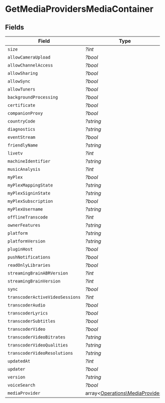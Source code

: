 # GetMediaProvidersMediaContainer


## Fields

| Field                                                                       | Type                                                                        | Required                                                                    | Description                                                                 |
| --------------------------------------------------------------------------- | --------------------------------------------------------------------------- | --------------------------------------------------------------------------- | --------------------------------------------------------------------------- |
| `size`                                                                      | *?int*                                                                      | :heavy_minus_sign:                                                          | N/A                                                                         |
| `allowCameraUpload`                                                         | *?bool*                                                                     | :heavy_minus_sign:                                                          | N/A                                                                         |
| `allowChannelAccess`                                                        | *?bool*                                                                     | :heavy_minus_sign:                                                          | N/A                                                                         |
| `allowSharing`                                                              | *?bool*                                                                     | :heavy_minus_sign:                                                          | N/A                                                                         |
| `allowSync`                                                                 | *?bool*                                                                     | :heavy_minus_sign:                                                          | N/A                                                                         |
| `allowTuners`                                                               | *?bool*                                                                     | :heavy_minus_sign:                                                          | N/A                                                                         |
| `backgroundProcessing`                                                      | *?bool*                                                                     | :heavy_minus_sign:                                                          | N/A                                                                         |
| `certificate`                                                               | *?bool*                                                                     | :heavy_minus_sign:                                                          | N/A                                                                         |
| `companionProxy`                                                            | *?bool*                                                                     | :heavy_minus_sign:                                                          | N/A                                                                         |
| `countryCode`                                                               | *?string*                                                                   | :heavy_minus_sign:                                                          | N/A                                                                         |
| `diagnostics`                                                               | *?string*                                                                   | :heavy_minus_sign:                                                          | N/A                                                                         |
| `eventStream`                                                               | *?bool*                                                                     | :heavy_minus_sign:                                                          | N/A                                                                         |
| `friendlyName`                                                              | *?string*                                                                   | :heavy_minus_sign:                                                          | N/A                                                                         |
| `livetv`                                                                    | *?int*                                                                      | :heavy_minus_sign:                                                          | N/A                                                                         |
| `machineIdentifier`                                                         | *?string*                                                                   | :heavy_minus_sign:                                                          | N/A                                                                         |
| `musicAnalysis`                                                             | *?int*                                                                      | :heavy_minus_sign:                                                          | N/A                                                                         |
| `myPlex`                                                                    | *?bool*                                                                     | :heavy_minus_sign:                                                          | N/A                                                                         |
| `myPlexMappingState`                                                        | *?string*                                                                   | :heavy_minus_sign:                                                          | N/A                                                                         |
| `myPlexSigninState`                                                         | *?string*                                                                   | :heavy_minus_sign:                                                          | N/A                                                                         |
| `myPlexSubscription`                                                        | *?bool*                                                                     | :heavy_minus_sign:                                                          | N/A                                                                         |
| `myPlexUsername`                                                            | *?string*                                                                   | :heavy_minus_sign:                                                          | N/A                                                                         |
| `offlineTranscode`                                                          | *?int*                                                                      | :heavy_minus_sign:                                                          | N/A                                                                         |
| `ownerFeatures`                                                             | *?string*                                                                   | :heavy_minus_sign:                                                          | N/A                                                                         |
| `platform`                                                                  | *?string*                                                                   | :heavy_minus_sign:                                                          | N/A                                                                         |
| `platformVersion`                                                           | *?string*                                                                   | :heavy_minus_sign:                                                          | N/A                                                                         |
| `pluginHost`                                                                | *?bool*                                                                     | :heavy_minus_sign:                                                          | N/A                                                                         |
| `pushNotifications`                                                         | *?bool*                                                                     | :heavy_minus_sign:                                                          | N/A                                                                         |
| `readOnlyLibraries`                                                         | *?bool*                                                                     | :heavy_minus_sign:                                                          | N/A                                                                         |
| `streamingBrainABRVersion`                                                  | *?int*                                                                      | :heavy_minus_sign:                                                          | N/A                                                                         |
| `streamingBrainVersion`                                                     | *?int*                                                                      | :heavy_minus_sign:                                                          | N/A                                                                         |
| `sync`                                                                      | *?bool*                                                                     | :heavy_minus_sign:                                                          | N/A                                                                         |
| `transcoderActiveVideoSessions`                                             | *?int*                                                                      | :heavy_minus_sign:                                                          | N/A                                                                         |
| `transcoderAudio`                                                           | *?bool*                                                                     | :heavy_minus_sign:                                                          | N/A                                                                         |
| `transcoderLyrics`                                                          | *?bool*                                                                     | :heavy_minus_sign:                                                          | N/A                                                                         |
| `transcoderSubtitles`                                                       | *?bool*                                                                     | :heavy_minus_sign:                                                          | N/A                                                                         |
| `transcoderVideo`                                                           | *?bool*                                                                     | :heavy_minus_sign:                                                          | N/A                                                                         |
| `transcoderVideoBitrates`                                                   | *?string*                                                                   | :heavy_minus_sign:                                                          | N/A                                                                         |
| `transcoderVideoQualities`                                                  | *?string*                                                                   | :heavy_minus_sign:                                                          | N/A                                                                         |
| `transcoderVideoResolutions`                                                | *?string*                                                                   | :heavy_minus_sign:                                                          | N/A                                                                         |
| `updatedAt`                                                                 | *?int*                                                                      | :heavy_minus_sign:                                                          | N/A                                                                         |
| `updater`                                                                   | *?bool*                                                                     | :heavy_minus_sign:                                                          | N/A                                                                         |
| `version`                                                                   | *?string*                                                                   | :heavy_minus_sign:                                                          | N/A                                                                         |
| `voiceSearch`                                                               | *?bool*                                                                     | :heavy_minus_sign:                                                          | N/A                                                                         |
| `mediaProvider`                                                             | array<[Operations\MediaProvider](../../Models/Operations/MediaProvider.md)> | :heavy_minus_sign:                                                          | N/A                                                                         |